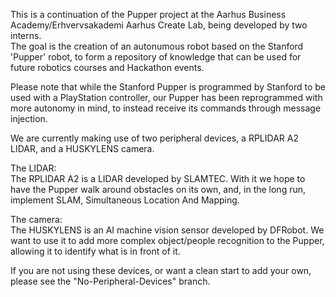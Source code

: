 This is a continuation of the Pupper project at the Aarhus Business Academy/Erhvervsakademi Aarhus Create Lab, being developed by two interns.  
The goal is the creation of an autonumous robot based on the Stanford 'Pupper' robot, to form a repository of knowledge that can be used for future robotics courses and Hackathon events.

Please note that while the Stanford Pupper is programmed by Stanford to be used with a PlayStation controller, our Pupper has been reprogrammed with more autonomy in mind, to instead receive its commands through message injection.

We are currently making use of two peripheral devices, a RPLIDAR A2 LIDAR, and a HUSKYLENS camera.

The LIDAR:  
The RPLIDAR A2 is a LIDAR developed by SLAMTEC. 
With it we hope to have the Pupper walk around obstacles on its own, and, in the long run, implement SLAM, Simultaneous Location And Mapping.

The camera:  
The HUSKYLENS is an AI machine vision sensor developed by DFRobot.
We want to use it to add more complex object/people recognition to the Pupper, allowing it to identify what is in front of it.

If you are not using these devices, or want a clean start to add your own, please see the "No-Peripheral-Devices" branch.

